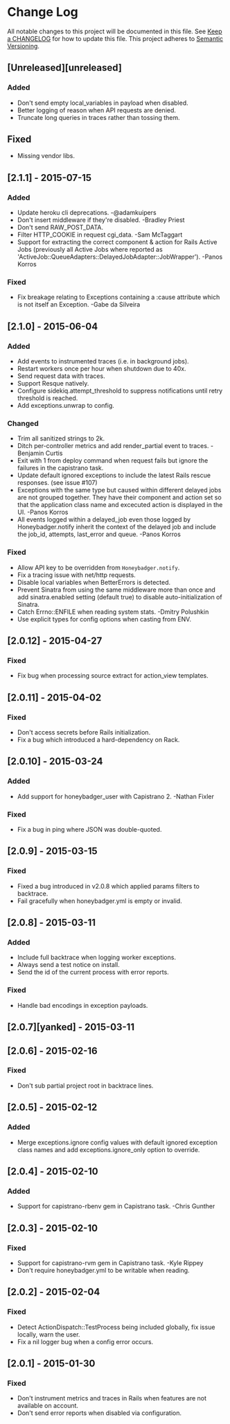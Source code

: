 # Change Log
All notable changes to this project will be documented in this file. See [Keep a
CHANGELOG](http://keepachangelog.com/) for how to update this file. This project
adheres to [Semantic Versioning](http://semver.org/).

## [Unreleased][unreleased]
### Added
- Don't send empty local_variables in payload when disabled.
- Better logging of reason when API requests are denied.
- Truncate long queries in traces rather than tossing them.

## Fixed
- Missing vendor libs.

## [2.1.1] - 2015-07-15
### Added
- Update heroku cli deprecations. -@adamkuipers
- Don't insert middleware if they're disabled. -Bradley Priest
- Don't send RAW_POST_DATA.
- Filter HTTP_COOKIE in request cgi_data. -Sam McTaggart
- Support for extracting the correct component & action for Rails Active Jobs
  (previously all Active Jobs where reported as
  'ActiveJob::QueueAdapters::DelayedJobAdapter::JobWrapper'). -Panos Korros

### Fixed
- Fix breakage relating to Exceptions containing a :cause attribute which is not
  itself an Exception. -Gabe da Silveira

## [2.1.0] - 2015-06-04
### Added
- Add events to instrumented traces (i.e. in background jobs).
- Restart workers once per hour when shutdown due to 40x.
- Send request data with traces.
- Support Resque natively.
- Configure sidekiq.attempt_threshold to suppress notifications until retry
  threshold is reached.
- Add exceptions.unwrap to config.

### Changed
- Trim all sanitized strings to 2k.
- Ditch per-controller metrics and add render_partial event to traces. -Benjamin Curtis
- Exit with 1 from deploy command when request fails but ignore the failures in
  the capistrano task.
- Update default ignored exceptions to include the latest Rails rescue
  responses. (see issue #107)
- Exceptions with the same type but caused within different delayed jobs are not
  grouped together. They have their component and action set so that the
  application class name and excecuted action is displayed in the UI.  -Panos
  Korros
- All events logged within a delayed_job even those logged by Honeybadger.notify
  inherit the context of the delayed job and include the job_id, attempts,
  last_error and queue. -Panos Korros

### Fixed
- Allow API key to be overridden from `Honeybadger.notify`.
- Fix a tracing issue with net/http requests.
- Disable local variables when BetterErrors is detected.
- Prevent Sinatra from using the same middleware more than once and add
  sinatra.enabled setting (default true) to disable auto-initialization
  of Sinatra.
- Catch Errno::ENFILE when reading system stats. -Dmitry Polushkin
- Use explicit types for config options when casting from ENV.

## [2.0.12] - 2015-04-27
### Fixed
- Fix bug when processing source extract for action_view templates.

## [2.0.11] - 2015-04-02
### Fixed
- Don't access secrets before Rails initialization.
- Fix a bug which introduced a hard-dependency on Rack.

## [2.0.10] - 2015-03-24
### Added
- Add support for honeybadger_user with Capistrano 2. -Nathan Fixler

### Fixed
- Fix a bug in ping where JSON was double-quoted.

## [2.0.9] - 2015-03-15
### Fixed
- Fixed a bug introduced in v2.0.8 which applied params filters to backtrace.
- Fail gracefully when honeybadger.yml is empty or invalid.

## [2.0.8] - 2015-03-11
### Added
- Include full backtrace when logging worker exceptions.
- Always send a test notice on install.
- Send the id of the current process with error reports.

### Fixed
- Handle bad encodings in exception payloads.

## [2.0.7][yanked] - 2015-03-11

## [2.0.6] - 2015-02-16
### Fixed
- Don't sub partial project root in backtrace lines.

## [2.0.5] - 2015-02-12
### Added
- Merge exceptions.ignore config values with default ignored exception class
  names and add exceptions.ignore_only option to override.

## [2.0.4] - 2015-02-10
### Added
- Support for capistrano-rbenv gem in Capistrano task. -Chris Gunther

## [2.0.3] - 2015-02-10
### Fixed
- Support for capistrano-rvm gem in Capistrano task. -Kyle Rippey
- Don't require honeybadger.yml to be writable when reading.

## [2.0.2] - 2015-02-04
### Fixed
- Detect ActionDispatch::TestProcess being included globally, fix issue locally,
  warn the user.
- Fix a nil logger bug when a config error occurs.

## [2.0.1] - 2015-01-30
### Fixed
- Don't instrument metrics and traces in Rails when features are not available
  on account.
- Don't send error reports when disabled via configuration.
